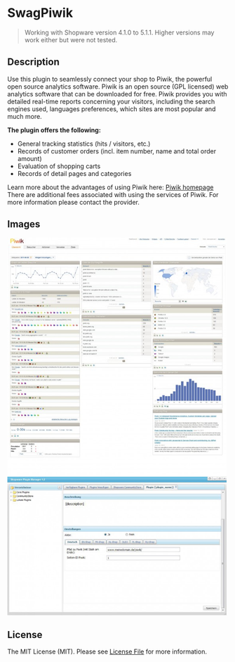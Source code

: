 # SwagPiwik
> Working with Shopware version 4.1.0 to 5.1.1.
> Higher versions may work either but were not tested.

## Description
Use this plugin to seamlessly connect your shop to Piwik, the powerful open source analytics software.
Piwik is an open source (GPL licensed) web analytics software that can be downloaded for free.
Piwik provides you with detailed real-time reports concerning your visitors, including
the search engines used, languages preferences, which sites are most popular and much more.

**The plugin offers the following:**

* General tracking statistics (hits / visitors, etc.)
* Records of customer orders (incl. item number, name and total order amount)
* Evaluation of shopping carts
* Records of detail pages and categories

Learn more about the advantages of using Piwik here: [Piwik homepage](http://piwik.org/)
There are additional fees associated with using the services of Piwik. For more information please contact the provider.

## Images
<img src="image1.jpg" alt="Piwik" style="width: 500px;"/>
<img src="image2.jpg" alt="Backend" style="width: 500px;"/>

## License

The MIT License (MIT). Please see [License File](LICENSE) for more information.
